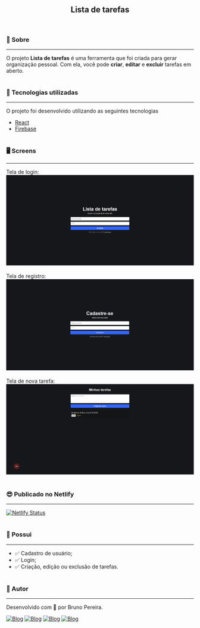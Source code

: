 <h2 align="center">Lista de tarefas</h2><br>

### 🔖 Sobre

---

O projeto **Lista de tarefas** é uma ferramenta que foi criada para gerar organização pessoal. Com ela, você pode **criar**, **editar** e **excluir** tarefas em aberto.<br><br>

### 🚀 Tecnologias utilizadas

---

O projeto foi desenvolvido utilizando as seguintes tecnologias

-   [React](https://pt-br.reactjs.org/)
-   [Firebase](https://firebase.google.com/?hl=pt)<br><br>

### 🖥️ Screens

---

Tela de login:
![Tela de login](./src/assets/Login.png)<br><br>
Tela de registro:
![Tela de registro](./src/assets/Registro.png)<br><br>
Tela de nova tarefa:
![Tela de nova tarefa](./src/assets/Tarefas.png)<br><br>

### 😎 Publicado no Netlify

---

[![Netlify Status](https://api.netlify.com/api/v1/badges/59f06cd4-2cd8-468c-984a-2b0617729692/deploy-status)](https://app.netlify.com/sites/newlistodo/deploys)<br><br>

### 🔽 Possui

---

-   ✅ Cadastro de usuário;
-   ✅ Login;
-   ✅ Criação, edição ou exclusão de tarefas.<br><br>

### 🤵 Autor

---

Desenvolvido com 💙 por Bruno Pereira.

[![Blog](https://img.shields.io/badge/Instagram-E4405F?style=for-the-badge&logo=instagram&logoColor=white)](https://www.instagram.com/brunopemelo/)
[![Blog](https://img.shields.io/badge/Facebook-1877F2?style=for-the-badge&logo=facebook&logoColor=white)](https://www.facebook.com/brunopemelo)
[![Blog](https://img.shields.io/badge/WhatsApp-25D366?style=for-the-badge&logo=whatsapp&logoColor=white)](https://wa.me/5535987171280)
[![Blog](https://img.shields.io/badge/LinkedIn-0077B5?style=for-the-badge&logo=linkedin&logoColor=white)](https://www.linkedin.com/in/brunopemelo)
